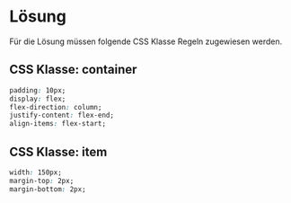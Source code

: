 # Lösung

Für die Lösung müssen folgende CSS Klasse Regeln zugewiesen werden.

## CSS Klasse: container
```css
padding: 10px;
display: flex;
flex-direction: column;
justify-content: flex-end;
align-items: flex-start;
```

## CSS Klasse: item
```css
width: 150px;
margin-top: 2px;
margin-bottom: 2px;
```